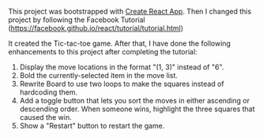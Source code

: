 This project was bootstrapped with [Create React App](https://github.com/facebookincubator/create-react-app).
Then I changed this project by following the Facebook Tutorial (https://facebook.github.io/react/tutorial/tutorial.html)

It created the Tic-tac-toe game.
After that, I have done the following enhancements to this project after completing the tutorial:
1. Display the move locations in the format "(1, 3)" instead of "6".
2. Bold the currently-selected item in the move list.
3. Rewrite Board to use two loops to make the squares instead of hardcoding them.
4. Add a toggle button that lets you sort the moves in either ascending or descending order.
When someone wins, highlight the three squares that caused the win.
5. Show a "Restart" button to restart the game.
